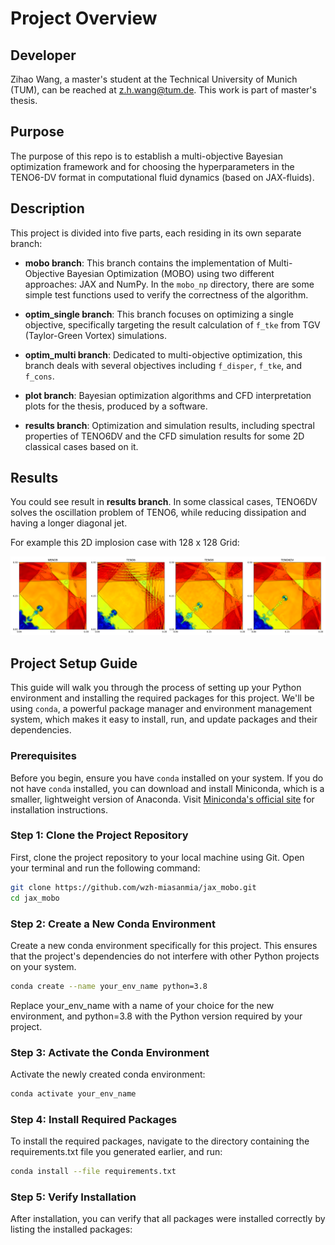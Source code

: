 # Project Overview
## Developer
Zihao Wang, a master's student at the Technical University of Munich (TUM), can be reached at z.h.wang@tum.de. This work is part of master's thesis.

## Purpose
The purpose of this repo is to establish a multi-objective Bayesian optimization framework and for choosing the hyperparameters in the TENO6-DV format in computational fluid dynamics (based on JAX-fluids).
## Description
This project is divided into five parts, each residing in its own separate branch:

- **mobo branch**: This branch contains the implementation of Multi-Objective Bayesian Optimization (MOBO) using two different approaches: JAX and NumPy. In the `mobo_np` directory, there are some simple test functions used to verify the correctness of the algorithm.

- **optim_single branch**: This branch focuses on optimizing a single objective, specifically targeting the result calculation of `f_tke` from TGV (Taylor-Green Vortex) simulations.

- **optim_multi branch**: Dedicated to multi-objective optimization, this branch deals with several objectives including `f_disper`, `f_tke`, and `f_cons`.

- **plot branch**: Bayesian optimization algorithms and CFD interpretation plots for the thesis, produced by a software.

- **results branch**: Optimization and simulation results, including  spectral properties of TENO6DV and the CFD simulation results for some 2D classical cases based on it.

## Results
You could see result in **results branch**. In some classical cases, TENO6DV solves the oscillation problem of TENO6, while reducing dissipation and having a longer diagonal jet. 

For example this 2D implosion case with 128 x 128 Grid:

![results](result.png)

## Project Setup Guide

This guide will walk you through the process of setting up your Python environment and installing the required packages for this project. We'll be using `conda`, a powerful package manager and environment management system, which makes it easy to install, run, and update packages and their dependencies.

### Prerequisites

Before you begin, ensure you have `conda` installed on your system. If you do not have `conda` installed, you can download and install Miniconda, which is a smaller, lightweight version of Anaconda. Visit [Miniconda's official site](https://docs.conda.io/en/latest/miniconda.html) for installation instructions.

### Step 1: Clone the Project Repository

First, clone the project repository to your local machine using Git. Open your terminal and run the following command:

```bash
git clone https://github.com/wzh-miasanmia/jax_mobo.git
cd jax_mobo
```

### Step 2: Create a New Conda Environment
Create a new conda environment specifically for this project. This ensures that the project's dependencies do not interfere with other Python projects on your system.

```bash
conda create --name your_env_name python=3.8
```
Replace your_env_name with a name of your choice for the new environment, and python=3.8 with the Python version required by your project.

### Step 3: Activate the Conda Environment
Activate the newly created conda environment:

```bash
conda activate your_env_name
```

### Step 4: Install Required Packages
To install the required packages, navigate to the directory containing the requirements.txt file you generated earlier, and run:
```bash
conda install --file requirements.txt
```
### Step 5: Verify Installation
After installation, you can verify that all packages were installed correctly by listing the installed packages:

